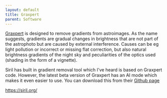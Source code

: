 ```yaml
---
layout: default
title: Graxpert
parent: Software
---
```

[Graxpert](https://www.graxpert.com/) is designed to remove gradients from astroimages. As the name suggests, gradients are gradual changes in brightness that are not part of the astrophoto but are caused by external interference. Causes can be eg light pollution or incorrect or missing flat correction, but also natural brightness gradients of the night sky and peculiarities of the optics used (shading in the form of a vignette).

Siril has built in gradient removal tool which I've heard is based on Graxpert code. However, the latest beta version of Graxpert has an AI mode which makes it even easier to use. You can download this from their [Github page](https://github.com/Steffenhir/GraXpert/releases)

<https://siril.org/>
